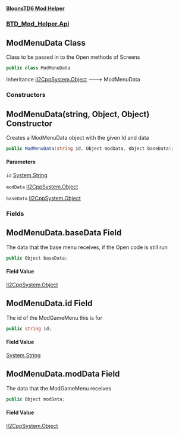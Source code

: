 #### [BloonsTD6 Mod Helper](README.md 'README')
### [BTD_Mod_Helper.Api](README.md#BTD_Mod_Helper.Api 'BTD_Mod_Helper.Api')

## ModMenuData Class

Class to be passed in to the Open methods of Screens

```csharp
public class ModMenuData
```

Inheritance [Il2CppSystem.Object](https://docs.microsoft.com/en-us/dotnet/api/Il2CppSystem.Object 'Il2CppSystem.Object') &#129106; ModMenuData
### Constructors

<a name='BTD_Mod_Helper.Api.ModMenuData.ModMenuData(string,Object,Object)'></a>

## ModMenuData(string, Object, Object) Constructor

Creates a ModMenuData object with the given Id and data

```csharp
public ModMenuData(string id, Object modData, Object baseData);
```
#### Parameters

<a name='BTD_Mod_Helper.Api.ModMenuData.ModMenuData(string,Object,Object).id'></a>

`id` [System.String](https://docs.microsoft.com/en-us/dotnet/api/System.String 'System.String')

<a name='BTD_Mod_Helper.Api.ModMenuData.ModMenuData(string,Object,Object).modData'></a>

`modData` [Il2CppSystem.Object](https://docs.microsoft.com/en-us/dotnet/api/Il2CppSystem.Object 'Il2CppSystem.Object')

<a name='BTD_Mod_Helper.Api.ModMenuData.ModMenuData(string,Object,Object).baseData'></a>

`baseData` [Il2CppSystem.Object](https://docs.microsoft.com/en-us/dotnet/api/Il2CppSystem.Object 'Il2CppSystem.Object')
### Fields

<a name='BTD_Mod_Helper.Api.ModMenuData.baseData'></a>

## ModMenuData.baseData Field

The data that the base menu receives, if the Open code is still run

```csharp
public Object baseData;
```

#### Field Value
[Il2CppSystem.Object](https://docs.microsoft.com/en-us/dotnet/api/Il2CppSystem.Object 'Il2CppSystem.Object')

<a name='BTD_Mod_Helper.Api.ModMenuData.id'></a>

## ModMenuData.id Field

The id of the ModGameMenu this is for

```csharp
public string id;
```

#### Field Value
[System.String](https://docs.microsoft.com/en-us/dotnet/api/System.String 'System.String')

<a name='BTD_Mod_Helper.Api.ModMenuData.modData'></a>

## ModMenuData.modData Field

The data that the ModGameMenu receives

```csharp
public Object modData;
```

#### Field Value
[Il2CppSystem.Object](https://docs.microsoft.com/en-us/dotnet/api/Il2CppSystem.Object 'Il2CppSystem.Object')